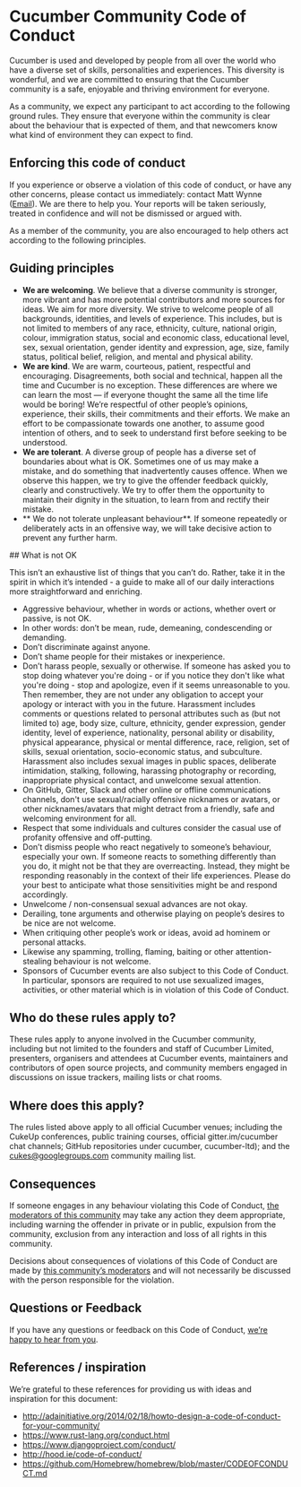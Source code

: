 # Cucumber Community Code of Conduct

Cucumber is used and developed by people from all over the world who have a diverse set of skills, personalities and experiences. This diversity is wonderful, and we are committed to ensuring that the Cucumber community is a safe, enjoyable and thriving environment for everyone.

As a community, we expect any participant to act according to the following ground rules. They ensure that everyone within the community is clear about the behaviour that is expected of them, and that newcomers know what kind of environment they can expect to find.

## Enforcing this code of conduct

If you experience or observe a violation of this code of conduct, or have any other concerns, please contact us immediately: contact Matt Wynne ([Email](mods@cucumber.io)). We are there to help you. Your reports will be taken seriously, treated in confidence and will not be dismissed or argued with.

As a member of the community, you are also encouraged to help others act according to the following principles.

## Guiding principles

* **We are welcoming**. We believe that a diverse community is stronger, more vibrant and has more potential contributors and more sources for ideas. We aim for more diversity. We strive to welcome people of all backgrounds, identities, and levels of experience. This includes, but is not limited to members of any race, ethnicity, culture, national origin, colour, immigration status, social and economic class, educational level, sex, sexual orientation, gender identity and expression, age, size, family status, political belief, religion, and mental and physical ability.
* **We are kind**. We are warm, courteous, patient, respectful and encouraging. Disagreements, both social and technical, happen all the time and Cucumber is no exception. These differences are where we can learn the most — if everyone thought the same all the time life would be boring! We’re respectful of other people’s opinions, experience, their skills, their commitments and their efforts. We make an effort to be compassionate towards one another, to assume good intention of others, and to seek to understand first before seeking to be understood.
* **We are tolerant**. A diverse group of people has a diverse set of boundaries about what is OK. Sometimes one of us may make a mistake, and do something that inadvertently causes offence. When we observe this happen, we try to give the offender feedback quickly, clearly and constructively. We try to offer them the opportunity to maintain their dignity in the situation, to learn from and rectify their mistake.
* ** We do not tolerate unpleasant behaviour**. If someone repeatedly or deliberately acts in an offensive way, we will take decisive action to prevent any further harm.

## What is not OK

This isn’t an exhaustive list of things that you can’t do. Rather, take it in the spirit in which it’s intended - a guide to make all of our daily interactions more straightforward and enriching.

* Aggressive behaviour, whether in words or actions, whether overt or passive, is not OK.
* In other words: don’t be mean, rude, demeaning, condescending or demanding.
* Don’t discriminate against anyone.
* Don’t shame people for their mistakes or inexperience.
* Don’t harass people, sexually or otherwise. If someone has asked you to stop doing whatever you're doing - or if you notice they don't like what you're doing - stop and apologize, even if it seems unreasonable to you. Then remember, they are not under any obligation to accept your apology or interact with you in the future. Harassment includes comments or questions related to personal attributes such as (but not limited to) age, body size, culture, ethnicity, gender expression, gender identity, level of experience, nationality, personal ability or disability, physical appearance, physical or mental difference, race, religion, set of skills, sexual orientation, socio-economic status, and subculture. Harassment also includes sexual images in public spaces, deliberate intimidation, stalking, following, harassing photography or recording, inappropriate physical contact, and unwelcome sexual attention.
* On GitHub, Gitter, Slack and other online or offline communications channels, don't use sexual/racially offensive nicknames or avatars, or other nicknames/avatars that might detract from a friendly, safe and welcoming environment for all.
* Respect that some individuals and cultures consider the casual use of profanity offensive and off-putting.
* Don’t dismiss people who react negatively to someone’s behaviour, especially your own. If someone reacts to something differently than you do, it might not be that they are overreacting. Instead, they might be responding reasonably in the context of their life experiences. Please do your best to anticipate what those sensitivities might be and respond accordingly.
* Unwelcome / non-consensual sexual advances are not okay.
* Derailing, tone arguments and otherwise playing on people’s desires to be nice are not welcome.
* When critiquing other people’s work or ideas, avoid ad hominem or personal attacks.
* Likewise any spamming, trolling, flaming, baiting or other attention-stealing behaviour is not welcome.
* Sponsors of Cucumber events are also subject to this Code of Conduct. In particular, sponsors are required to not use sexualized images, activities, or other material which is in violation of this Code of Conduct.

## Who do these rules apply to?

These rules apply to anyone involved in the Cucumber community, including but not limited to the founders and staff of Cucumber Limited, presenters, organisers and attendees at Cucumber events, maintainers and contributors of open source projects, and community members engaged in discussions on issue trackers, mailing lists or chat rooms.

## Where does this apply?

The rules listed above apply to all official Cucumber venues; including the CukeUp conferences, public training courses, official gitter.im/cucumber chat channels; GitHub repositories under cucumber, cucumber-ltd); and the cukes@googlegroups.com community mailing list.

## Consequences

If someone engages in any behaviour violating this Code of Conduct, [the moderators of this community](mods@cucumber.io) may take any action they deem appropriate, including warning the offender in private or in public, expulsion from the community, exclusion from any interaction and loss of all rights in this community.

Decisions about consequences of violations of this Code of Conduct are made by [this community’s moderators](mods@cucumber.io) and will not necessarily be discussed with the person responsible for the violation.

## Questions or Feedback

If you have any questions or feedback on this Code of Conduct, [we’re happy to hear from you](mods@cucumber.io).

## References / inspiration

We’re grateful to these references for providing us with ideas and inspiration for this document:

* http://adainitiative.org/2014/02/18/howto-design-a-code-of-conduct-for-your-community/
* https://www.rust-lang.org/conduct.html
* https://www.djangoproject.com/conduct/
* http://hood.ie/code-of-conduct/
* https://github.com/Homebrew/homebrew/blob/master/CODEOFCONDUCT.md
